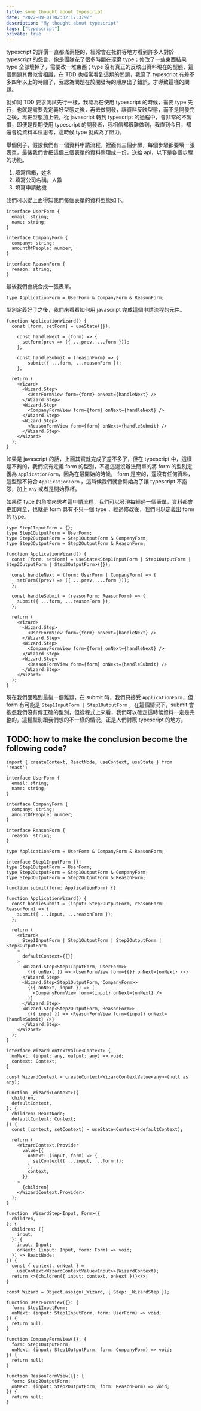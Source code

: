 ```yaml
---
title: some thought about typescript
date: "2022-09-01T02:32:17.379Z"
description: "My thought about typescript"
tags: ["typescript"]
private: true
---
```


typescript 的評價一直都滿兩極的，經常會在社群等地方看到許多人對於 typescript 的怨言，像是團隊花了很多時間在琢磨 type；修改了一些東西結果 type 全部壞掉了，需要改一堆東西；type 沒有真正的反映出資料現在的型態，這個問題其實似曾相識，在 TDD 也經常看到這類的問題，我寫了 typescript 有差不多四年以上的時間了，我認為問題在於開發時的順序出了錯誤，才導致這樣的問題。

就如同 TDD 要求測試先行一樣，我認為在使用 typescript 的時候，需要 type 先行，也就是需要先定義好型態之後，再去做開發，讓資料反映型態，而不是開發完之後，再把型態加上去，從 javascript 轉到 typescript 的過程中，會非常的不習慣，即便是長期使用 typescript 的開發者，我相信都很難做到，我直到今日，都還會從資料本位思考，這時候 type 就成為了阻力。

舉個例子，假設我們有一個資料申請流程，裡面有三個步驟，每個步驟都要填一張表單，最後我們會把這個三個表單的資料整理成一份，送給 api，以下是各個步驟的功能。

1. 填寫信箱，姓名
2. 填寫公司名稱，人數
3. 填寫申請動機

我們可以從上面得知我們每個表單的資料型態如下。

```
interface UserForm {
  email: string;
  name: string;
}

interface CompanyForm {
  company: string;
  amountOfPeople: number;
}

interface ReasonForm {
  reason: string;
}
```

最後我們會統合成一張表單。

```
type ApplicationForm = UserForm & CompanyForm & ReasonForm;
```

型別定義好了之後，我們來看看如何用 javascript 完成這個申請流程的元件。

```
function ApplicationWizard() {
  const [form, setForm] = useState({});

	const handleNext = (form) => {
	  setForm(prev => ({ ...prev, ...form }));
	};
	
	const handleSubmit = (reasonForm) => {
		submit({ ...form, ...reasonForm });
	};

  return (
    <Wizard>
      <Wizard.Step>
        <UserFormView form={form} onNext={handleNext} />
      </Wizard.Step>
      <Wizard.Step>
        <CompanyFormView form={form} onNext={handleNext} />
      </Wizard.Step>
      <Wizard.Step>
        <ReasonFormView form={form} onNext={handleSubmit} />
      </Wizard.Step>
    </Wizard>
  );
}
```

如果是 javascript 的話，上面其實就完成了差不多了，但在 typescript 中，這樣是不夠的，我們沒有定義 form 的型別，不過這邊沒辦法簡單的將 form 的型別定義為 `ApplicationForm`，因為在最開始的時候， form 是空的，還沒有任何資料，這型態不符合 `ApplicationForm` ，這時候我們就會開始為了讓 typescript 不抱怨，加上 `any` 或者是開始靠杯。

如果從 type 的角度來思考這申請流程，我們可以發現每經過一個表單，資料都會更加齊全，也就是 form 具有不只一個 type ，經過修改後，我們可以定義出 form 的 type。

```
type Step1InputForm = {};
type Step1OutputForm = UserForm;
type Step2OutputForm = Step1OutputForm & CompanyForm;
type Step3OutputForm = Step2OutputForm & ReasonForm;

function ApplicationWizard() {
  const [form, setForm] = useState<Step1InputForm | Step1OutputForm | Step2OutputForm | Step3OutputForm>({});

  const handleNext = (form: UserForm | CompanyForm) => {
    setForm((prev) => ({ ...prev, ...form }));
  };

  const handleSubmit = (reasonForm: ReasonForm) => {
    submit({ ...form, ...reasonForm });
  };

  return (
    <Wizard>
      <Wizard.Step>
        <UserFormView form={form} onNext={handleNext} />
      </Wizard.Step>
      <Wizard.Step>
        <CompanyFormView form={form} onNext={handleNext} />
      </Wizard.Step>
      <Wizard.Step>
        <ReasonFormView form={form} onNext={handleSubmit} />
      </Wizard.Step>
    </Wizard>
  );
}
```

現在我們面臨到最後一個難題，在 submit 時，我們只接受 `ApplicationForm`，但 form 有可能是 `Step1InputForm | Step1OutputForm` ，在這個情況下，submit 會抱怨我們沒有傳正確的型別，但從程式上來看，我們可以確定這時候資料一定是完整的，這種型別跟我們想的不一樣的情況，正是人們討厭 typescript 的地方。

TODO: how to make the conclusion become the following code?
----

```
import { createContext, ReactNode, useContext, useState } from 'react';

interface UserForm {
  email: string;
  name: string;
}

interface CompanyForm {
  company: string;
  amountOfPeople: number;
}

interface ReasonForm {
  reason: string;
}

type ApplicationForm = UserForm & CompanyForm & ReasonForm;

interface Step1InputForm {};
type Step1OutputForm = UserForm;
type Step2OutputForm = Step1OutputForm & CompanyForm;
type Step3OutputForm = Step2OutputForm & ReasonForm;

function submit(form: ApplicationForm) {}

function ApplicationWizard() {
  const handleSubmit = (input: Step2OutputForm, reasonForm: ReasonForm) => {
    submit({ ...input, ...reasonForm });
  };

  return (
    <Wizard<
      Step1InputForm | Step1OutputForm | Step2OutputForm | Step3OutputForm
    >
      defaultContext={{}}
    >
      <Wizard.Step<Step1InputForm, UserForm>>
        {({ onNext }) => <UserFormView form={{}} onNext={onNext} />}
      </Wizard.Step>
      <Wizard.Step<Step1OutputForm, CompanyForm>>
        {({ onNext, input }) => (
          <CompanyFormView form={input} onNext={onNext} />
        )}
      </Wizard.Step>
      <Wizard.Step<Step2OutputForm, ReasonForm>>
        {({ input }) => <ReasonFormView form={input} onNext={handleSubmit} />}
      </Wizard.Step>
    </Wizard>
  );
}

interface WizardContextValue<Context> {
  onNext: (input: any, output: any) => void;
  context: Context;
}

const WizardContext = createContext<WizardContextValue<any>>(null as any);

function _Wizard<Context>({
  children,
  defaultContext,
}: {
  children: ReactNode;
  defaultContext: Context;
}) {
  const [context, setContext] = useState<Context>(defaultContext);

  return (
    <WizardContext.Provider
      value={{
        onNext: (input, form) => {
          setContext({ ...input, ...form });
        },
        context,
      }}
    >
      {children}
    </WizardContext.Provider>
  );
}

function _WizardStep<Input, Form>({
  children,
}: {
  children: ({
    input,
  }: {
    input: Input;
    onNext: (input: Input, form: Form) => void;
  }) => ReactNode;
}) {
  const { context, onNext } =
    useContext<WizardContextValue<Input>>(WizardContext);
  return <>{children({ input: context, onNext })}</>;
}

const Wizard = Object.assign(_Wizard, { Step: _WizardStep });

function UserFormView({}: {
  form: Step1InputForm;
  onNext: (input: Step1InputForm, form: UserForm) => void;
}) {
  return null;
}

function CompanyFormView({}: {
  form: Step1OutputForm;
  onNext: (input: Step1OutputForm, form: CompanyForm) => void;
}) {
  return null;
}

function ReasonFormView({}: {
  form: Step2OutputForm;
  onNext: (input: Step2OutputForm, form: ReasonForm) => void;
}) {
  return null;
}
```
